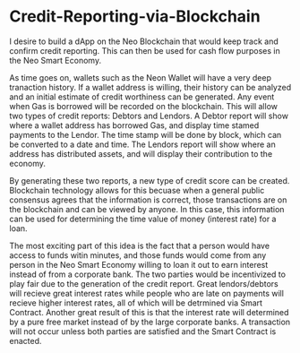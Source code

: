 # Credit-Reporting-via-Blockchain
I desire to build a dApp on the Neo Blockchain that would keep track and confirm credit reporting. This can then be used for cash flow purposes in the Neo Smart Economy. 

As time goes on, wallets such as the Neon Wallet will have a very deep tranaction history. If a wallet address is willing, their history can be analyzed and an initial estimate of credit worthiness can be generated. Any event when Gas is borrowed will be recorded on the blockchain. This will allow two types of credit reports: Debtors and Lendors. A Debtor report will show where a wallet address has borrowed Gas, and display time stamed payments to the Lendor. The time stamp will be done by block, which can be converted to a date and time. The Lendors report will show where an address has distributed assets, and will display their contribution to the economy.

By generating these two reports, a new type of credit score can be created. Blockchain technology allows for this becuase when a general public consensus agrees that the information is correct, those transactions are on the blockchain and can be viewed by anyone. In this case, this information can be used for determining the time value of money (interest rate) for a loan. 

The most exciting part of this idea is the fact that a person would have access to funds witin minutes, and those funds would come from any person in the Neo Smart Economy willing to loan it out to earn interest instead of from a corporate bank. The two parties would be incentivized to play fair due to the generation of the credit report. Great lendors/debtors will recieve great interest rates while people who are late on payments will recieve higher interest rates, all of which will be detrmined via Smart Contract. Another great result of this is that the interest rate will determined by a pure free market instead of by the large corporate banks. A transaction will not occur unless both parties are satisfied and the Smart Contract is enacted. 
